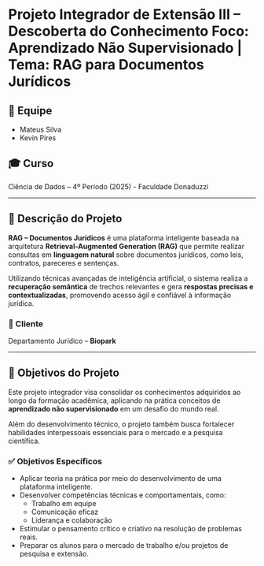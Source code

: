 # Projeto Integrador de Extensão III – Descoberta do Conhecimento Foco: Aprendizado Não Supervisionado | Tema: RAG para Documentos Jurídicos

## 👥 Equipe
- Mateus Silva  
- Kevin Pires  

## 🎓 Curso
Ciência de Dados – 4º Período (2025) - Faculdade Donaduzzi

---

## 🧠 Descrição do Projeto

**RAG – Documentos Jurídicos** é uma plataforma inteligente baseada na arquitetura **Retrieval-Augmented Generation (RAG)** que permite realizar consultas em **linguagem natural** sobre documentos jurídicos, como leis, contratos, pareceres e sentenças.

Utilizando técnicas avançadas de inteligência artificial, o sistema realiza a **recuperação semântica** de trechos relevantes e gera **respostas precisas e contextualizadas**, promovendo acesso ágil e confiável à informação jurídica.

### 👤 Cliente
Departamento Jurídico – **Biopark**

---

## 🎯 Objetivos do Projeto

Este projeto integrador visa consolidar os conhecimentos adquiridos ao longo da formação acadêmica, aplicando na prática conceitos de **aprendizado não supervisionado** em um desafio do mundo real.

Além do desenvolvimento técnico, o projeto também busca fortalecer habilidades interpessoais essenciais para o mercado e a pesquisa científica.

### ✅ Objetivos Específicos

- Aplicar teoria na prática por meio do desenvolvimento de uma plataforma inteligente.
- Desenvolver competências técnicas e comportamentais, como:
  - Trabalho em equipe
  - Comunicação eficaz
  - Liderança e colaboração
- Estimular o pensamento crítico e criativo na resolução de problemas reais.
- Preparar os alunos para o mercado de trabalho e/ou projetos de pesquisa e extensão.



